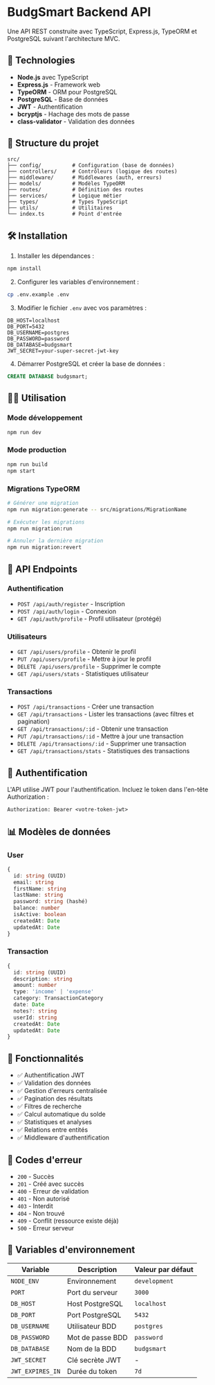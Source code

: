# BudgSmart Backend API

Une API REST construite avec TypeScript, Express.js, TypeORM et PostgreSQL suivant l'architecture MVC.

## 🚀 Technologies

- **Node.js** avec TypeScript
- **Express.js** - Framework web
- **TypeORM** - ORM pour PostgreSQL
- **PostgreSQL** - Base de données
- **JWT** - Authentification
- **bcryptjs** - Hachage des mots de passe
- **class-validator** - Validation des données

## 📁 Structure du projet

```
src/
├── config/          # Configuration (base de données)
├── controllers/     # Contrôleurs (logique des routes)
├── middleware/      # Middlewares (auth, erreurs)
├── models/          # Modèles TypeORM
├── routes/          # Définition des routes
├── services/        # Logique métier
├── types/           # Types TypeScript
├── utils/           # Utilitaires
└── index.ts         # Point d'entrée
```

## 🛠️ Installation

1. Installer les dépendances :
```bash
npm install
```

2. Configurer les variables d'environnement :
```bash
cp .env.example .env
```

3. Modifier le fichier `.env` avec vos paramètres :
```env
DB_HOST=localhost
DB_PORT=5432
DB_USERNAME=postgres
DB_PASSWORD=password
DB_DATABASE=budgsmart
JWT_SECRET=your-super-secret-jwt-key
```

4. Démarrer PostgreSQL et créer la base de données :
```sql
CREATE DATABASE budgsmart;
```

## 🏃‍♂️ Utilisation

### Mode développement
```bash
npm run dev
```

### Mode production
```bash
npm run build
npm start
```

### Migrations TypeORM
```bash
# Générer une migration
npm run migration:generate -- src/migrations/MigrationName

# Exécuter les migrations
npm run migration:run

# Annuler la dernière migration
npm run migration:revert
```

## 📡 API Endpoints

### Authentification
- `POST /api/auth/register` - Inscription
- `POST /api/auth/login` - Connexion
- `GET /api/auth/profile` - Profil utilisateur (protégé)

### Utilisateurs
- `GET /api/users/profile` - Obtenir le profil
- `PUT /api/users/profile` - Mettre à jour le profil
- `DELETE /api/users/profile` - Supprimer le compte
- `GET /api/users/stats` - Statistiques utilisateur

### Transactions
- `POST /api/transactions` - Créer une transaction
- `GET /api/transactions` - Lister les transactions (avec filtres et pagination)
- `GET /api/transactions/:id` - Obtenir une transaction
- `PUT /api/transactions/:id` - Mettre à jour une transaction
- `DELETE /api/transactions/:id` - Supprimer une transaction
- `GET /api/transactions/stats` - Statistiques des transactions

## 🔐 Authentification

L'API utilise JWT pour l'authentification. Incluez le token dans l'en-tête Authorization :

```
Authorization: Bearer <votre-token-jwt>
```

## 📊 Modèles de données

### User
```typescript
{
  id: string (UUID)
  email: string
  firstName: string
  lastName: string
  password: string (hashé)
  balance: number
  isActive: boolean
  createdAt: Date
  updatedAt: Date
}
```

### Transaction
```typescript
{
  id: string (UUID)
  description: string
  amount: number
  type: 'income' | 'expense'
  category: TransactionCategory
  date: Date
  notes?: string
  userId: string
  createdAt: Date
  updatedAt: Date
}
```

## 🎯 Fonctionnalités

- ✅ Authentification JWT
- ✅ Validation des données
- ✅ Gestion d'erreurs centralisée
- ✅ Pagination des résultats
- ✅ Filtres de recherche
- ✅ Calcul automatique du solde
- ✅ Statistiques et analyses
- ✅ Relations entre entités
- ✅ Middleware d'authentification

## 🚨 Codes d'erreur

- `200` - Succès
- `201` - Créé avec succès
- `400` - Erreur de validation
- `401` - Non autorisé
- `403` - Interdit
- `404` - Non trouvé
- `409` - Conflit (ressource existe déjà)
- `500` - Erreur serveur

## 🔧 Variables d'environnement

| Variable | Description | Valeur par défaut |
|----------|-------------|-------------------|
| `NODE_ENV` | Environnement | `development` |
| `PORT` | Port du serveur | `3000` |
| `DB_HOST` | Host PostgreSQL | `localhost` |
| `DB_PORT` | Port PostgreSQL | `5432` |
| `DB_USERNAME` | Utilisateur BDD | `postgres` |
| `DB_PASSWORD` | Mot de passe BDD | `password` |
| `DB_DATABASE` | Nom de la BDD | `budgsmart` |
| `JWT_SECRET` | Clé secrète JWT | - |
| `JWT_EXPIRES_IN` | Durée du token | `7d` |
